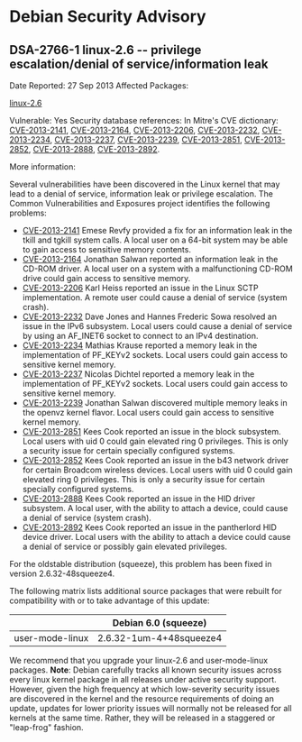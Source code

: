 
Debian Security Advisory
========================


DSA-2766-1 linux-2.6 -- privilege escalation/denial of service/information leak
-------------------------------------------------------------------------------



Date Reported:
27 Sep 2013
Affected Packages:

[linux-2.6](https://packages.debian.org/src:linux-2.6)

Vulnerable:
Yes
Security database references:
In Mitre's CVE dictionary: [CVE-2013-2141](https://security-tracker.debian.org/tracker/CVE-2013-2141), [CVE-2013-2164](https://security-tracker.debian.org/tracker/CVE-2013-2164), [CVE-2013-2206](https://security-tracker.debian.org/tracker/CVE-2013-2206), [CVE-2013-2232](https://security-tracker.debian.org/tracker/CVE-2013-2232), [CVE-2013-2234](https://security-tracker.debian.org/tracker/CVE-2013-2234), [CVE-2013-2237](https://security-tracker.debian.org/tracker/CVE-2013-2237), [CVE-2013-2239](https://security-tracker.debian.org/tracker/CVE-2013-2239), [CVE-2013-2851](https://security-tracker.debian.org/tracker/CVE-2013-2851), [CVE-2013-2852](https://security-tracker.debian.org/tracker/CVE-2013-2852), [CVE-2013-2888](https://security-tracker.debian.org/tracker/CVE-2013-2888), [CVE-2013-2892](https://security-tracker.debian.org/tracker/CVE-2013-2892).  

More information:

Several vulnerabilities have been discovered in the Linux kernel that may lead
to a denial of service, information leak or privilege escalation. The Common
Vulnerabilities and Exposures project identifies the following problems:


* [CVE-2013-2141](https://security-tracker.debian.org/tracker/CVE-2013-2141)
Emese Revfy provided a fix for an information leak in the tkill and
 tgkill system calls. A local user on a 64-bit system may be able to
 gain access to sensitive memory contents.
* [CVE-2013-2164](https://security-tracker.debian.org/tracker/CVE-2013-2164)
Jonathan Salwan reported an information leak in the CD-ROM driver. A
 local user on a system with a malfunctioning CD-ROM drive could gain
 access to sensitive memory.
* [CVE-2013-2206](https://security-tracker.debian.org/tracker/CVE-2013-2206)
Karl Heiss reported an issue in the Linux SCTP implementation. A remote
 user could cause a denial of service (system crash).
* [CVE-2013-2232](https://security-tracker.debian.org/tracker/CVE-2013-2232)
Dave Jones and Hannes Frederic Sowa resolved an issue in the IPv6
 subsystem. Local users could cause a denial of service by using an
 AF\_INET6 socket to connect to an IPv4 destination.
* [CVE-2013-2234](https://security-tracker.debian.org/tracker/CVE-2013-2234)
Mathias Krause reported a memory leak in the implementation of PF\_KEYv2
 sockets. Local users could gain access to sensitive kernel memory.
* [CVE-2013-2237](https://security-tracker.debian.org/tracker/CVE-2013-2237)
Nicolas Dichtel reported a memory leak in the implementation of PF\_KEYv2
 sockets. Local users could gain access to sensitive kernel memory.
* [CVE-2013-2239](https://security-tracker.debian.org/tracker/CVE-2013-2239)
Jonathan Salwan discovered multiple memory leaks in the openvz kernel
 flavor. Local users could gain access to sensitive kernel memory.
* [CVE-2013-2851](https://security-tracker.debian.org/tracker/CVE-2013-2851)
Kees Cook reported an issue in the block subsystem. Local users with
 uid 0 could gain elevated ring 0 privileges. This is only a security
 issue for certain specially configured systems.
* [CVE-2013-2852](https://security-tracker.debian.org/tracker/CVE-2013-2852)
Kees Cook reported an issue in the b43 network driver for certain Broadcom
 wireless devices. Local users with uid 0 could gain elevated ring 0
 privileges. This is only a security issue for certain specially configured
 systems.
* [CVE-2013-2888](https://security-tracker.debian.org/tracker/CVE-2013-2888)
Kees Cook reported an issue in the HID driver subsystem. A local user,
 with the ability to attach a device, could cause a denial of service
 (system crash).
* [CVE-2013-2892](https://security-tracker.debian.org/tracker/CVE-2013-2892)
Kees Cook reported an issue in the pantherlord HID device driver. Local
 users with the ability to attach a device could cause a denial of service
 or possibly gain elevated privileges.


For the oldstable distribution (squeeze), this problem has been fixed in
version 2.6.32-48squeeze4.


The following matrix lists additional source packages that were rebuilt for
compatibility with or to take advantage of this update:





|  | Debian 6.0 (squeeze) |
| --- | --- |
| user-mode-linux | 2.6.32-1um-4+48squeeze4 |



We recommend that you upgrade your linux-2.6 and user-mode-linux packages.
**Note**: Debian carefully tracks all known security issues across every
linux kernel package in all releases under active security support.
However, given the high frequency at which low-severity security
issues are discovered in the kernel and the resource requirements of
doing an update, updates for lower priority issues will normally not
be released for all kernels at the same time. Rather, they will be
released in a staggered or "leap-frog" fashion.







